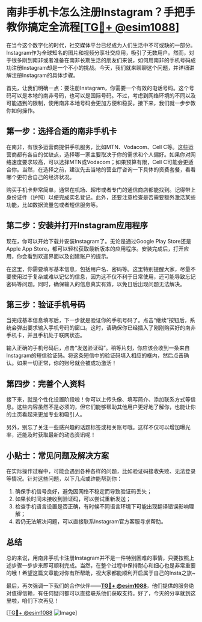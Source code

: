 # 南非手机卡怎么注册Instagram？手把手教你搞定全流程[[TG💪+ @esim1088](https://t.me/s/esim1088)]

在当今这个数字化的时代，社交媒体平台已经成为人们生活中不可或缺的一部分。Instagram作为全球知名的图片和视频分享社交应用，吸引了无数用户。然而，对于很多刚到南非或者准备在南非长期生活的朋友们来说，如何用南非的手机号码成功注册Instagram却是一个不小的挑战。今天，我们就来聊聊这个问题，并详细讲解注册Instagram的具体步骤。

首先，让我们明确一点：要注册Instagram，你需要一个有效的电话号码。这个号码可以是本地的南非号码，也可以是国际号码。不过，考虑到网络环境的不同以及可能遇到的限制，使用南非本地号码会更加方便和稳妥。接下来，我们就一步步教你如何操作。

## 第一步：选择合适的南非手机卡

在南非，有很多运营商提供手机服务，比如MTN、Vodacom、Cell C等。这些运营商都有各自的优缺点，选择哪一家主要取决于你的需求和个人偏好。如果你对网络速度要求较高，可以选择MTN或Vodacom；如果预算有限，Cell C可能会更适合你。当然，在选择之前，建议先去当地的营业厅咨询一下具体的资费套餐，看看哪个更符合自己的经济状况。

购买手机卡非常简单，通常在机场、超市或者专门的通信商店都能找到。记得带上身份证件（护照）以便完成实名登记。此外，还要注意检查是否需要额外激活某些功能，比如数据流量包或者短信服务等。

## 第二步：安装并打开Instagram应用程序

现在，你可以开始下载并安装Instagram了。无论是通过Google Play Store还是Apple App Store，都可以轻松获取最新版本的应用程序。安装完成后，打开应用，你会看到欢迎界面以及创建账户的提示。

在这里，你需要填写基本信息，包括用户名、密码等。这里特别提醒大家，尽量不要使用过于复杂或难以记忆的信息，因为这不仅不利于日常使用，还可能导致忘记密码等问题。同时，确保输入的信息真实有效，以免日后出现问题无法解决。

## 第三步：验证手机号码

当完成基本信息填写后，下一步就是验证你的手机号码了。点击“继续”按钮后，系统会弹出要求输入手机号码的窗口。这时，请确保你已经插入了刚刚购买好的南非手机卡，并且手机处于联网状态。

输入正确的手机号码后，点击“发送验证码”。稍等片刻，你应该会收到一条来自Instagram的短信验证码。将这条短信中的验证码填入相应的框内，然后点击确认。如果一切正常，你的账号就会被成功激活！

## 第四步：完善个人资料

接下来，就是个性化设置阶段啦！你可以上传头像、填写简介、添加联系方式等信息。这些内容虽然不是必须的，但它们能够帮助其他用户更好地了解你，也能让你的主页看起来更加专业和吸引人。

另外，别忘了关注一些感兴趣的话题标签或相关账号哦。这样不仅可以增加曝光率，还能及时获取最新的动态资讯呢！

## 小贴士：常见问题及解决方案

在实际操作过程中，可能会遇到各种各样的问题，比如验证码接收失败、无法登录等情况。针对这些问题，以下几点或许能帮到你：

1. 确保手机信号良好，避免因网络不稳定而导致验证码丢失；
2. 如果长时间未接收到验证码，可以尝试重新发送；
3. 检查手机语言设置是否正确，有时候不同语言环境下可能出现翻译错误影响理解；
4. 若仍无法解决问题，可以直接联系Instagram官方客服寻求帮助。

## 总结

总的来说，用南非手机卡注册Instagram并不是一件特别困难的事情，只要按照上述步骤一步步来即可顺利完成。当然，在整个过程中保持耐心和细心也是非常重要的哦！希望这篇文章能对你有所帮助，祝大家都能顺利开启属于自己的Insta之旅~ 

最后，再次强调一下我们的合作伙伴——**[TG💪+ @esim1088](https://t.me/s/esim1088)**，他们提供的服务绝对值得信赖，有任何疑问都可以直接联系他们获取支持。好了，今天的分享就到这里啦，咱们下次再见！

[[TG💪+ @esim1088](https://t.me/s/esim1088) ![Image](https://i.postimg.cc/4NQfJmqS/Snipaste-2025-05-13-00-14-12.png)]